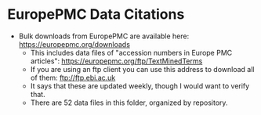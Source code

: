 # EuropePMC Data Citations

+ Bulk downloads from EuropePMC are available here: <https://europepmc.org/downloads>
  + This includes data files of "accession numbers in Europe PMC articles": <https://europepmc.org/ftp/TextMinedTerms>
  + If you are using an ftp client you can use this address to download all of them: <ftp://ftp.ebi.ac.uk>
  + It says that these are updated weekly, though I would want to verify that.
  + There are 52 data files in this folder, organized by repository.
